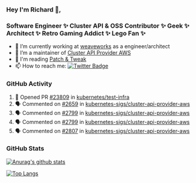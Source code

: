 ### Hey I'm Richard 👋, 

<h3 align="left">Software Engineer ✨ Cluster API & OSS Contributor ✨ Geek ✨ Architect ✨ Retro Gaming Addict ✨ Lego Fan ✨</h3>

- 🔭 I’m currently working at [weaveworks](https://github.com/weaveworks) as a engineer/architect
- 👯 I’m a maintainer of [Cluster API Provider AWS](https://github.com/kubernetes-sigs/cluster-api-provider-aws)
- 💬 I'm reading [Patch & Tweak](https://bjooks.com/products/patch-tweak-exploring-modular-synthesis)
- 📫 How to reach me: [![Twitter Badge](https://img.shields.io/badge/-@fruit_case-00acee?style=flat&logo=Twitter&logoColor=white)](https://twitter.com/intent/follow?screen_name=fruit_case "Follow on Twitter")

### GitHub Activity 

<!--START_SECTION:activity-->
1. 💪 Opened PR [#23809](https://github.com/kubernetes/test-infra/pull/23809) in [kubernetes/test-infra](https://github.com/kubernetes/test-infra)
2. 🗣 Commented on [#2659](https://github.com/kubernetes-sigs/cluster-api-provider-aws/issues/2659) in [kubernetes-sigs/cluster-api-provider-aws](https://github.com/kubernetes-sigs/cluster-api-provider-aws)
3. 🗣 Commented on [#2799](https://github.com/kubernetes-sigs/cluster-api-provider-aws/issues/2799) in [kubernetes-sigs/cluster-api-provider-aws](https://github.com/kubernetes-sigs/cluster-api-provider-aws)
4. 🗣 Commented on [#2799](https://github.com/kubernetes-sigs/cluster-api-provider-aws/issues/2799) in [kubernetes-sigs/cluster-api-provider-aws](https://github.com/kubernetes-sigs/cluster-api-provider-aws)
5. 🗣 Commented on [#2807](https://github.com/kubernetes-sigs/cluster-api-provider-aws/issues/2807) in [kubernetes-sigs/cluster-api-provider-aws](https://github.com/kubernetes-sigs/cluster-api-provider-aws)
<!--END_SECTION:activity-->

### GitHub Stats

[![Anurag's github stats](https://github-readme-stats.vercel.app/api?username=richardcase&count_private=true&show_icons=true)](https://github.com/anuraghazra/github-readme-stats)

[![Top Langs](https://github-readme-stats.vercel.app/api/top-langs/?username=richardcase&hide=html&layout=compact)](https://github.com/anuraghazra/github-readme-stats)
